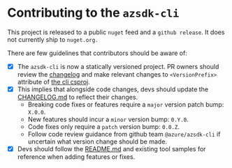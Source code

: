 # Contributing to the `azsdk-cli`

This project is released to a public `nuget` feed and a `github release`. It does not currently ship to `nuget.org.`

There are few guidelines that contributors should be aware of:

- [x] The `azsdk-cli` is now a statically versioned project. PR owners should review the [changelog](Azure.Sdk.Tools.Cli/CHANGELOG.md) and make relevant changes to `<VersionPrefix>` attribute of [the cli csproj](Azure.Sdk.Tools.Cli/Azure.Sdk.Tools.Cli.csproj).
- [x] This implies that alongside code changes, devs should update the [CHANGELOG.md](Azure.Sdk.Tools.Cli/CHANGELOG.md) to reflect their changes.
  - Breaking code fixes or features require a `major` version patch bump: `X.0.0`.
  - New features should incur a `minor` version bump: `0.Y.0`.
  - Code fixes only require a `patch` version bump: `0.0.Z`.
  - Follow code review guidance from github team `@azure/azsdk-cli` if uncertain what version change should be made.
- [x] Devs should follow the [README.md](./README.md) and existing tool samples for reference when adding features or fixes.
